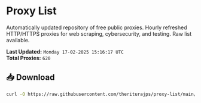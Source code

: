 # Proxy List

Automatically updated repository of free public proxies. Hourly refreshed HTTP/HTTPS proxies for web scraping, cybersecurity, and testing. Raw list available.

**Last Updated:** `Monday 17-02-2025 15:16:17 UTC`  
**Total Proxies:** `620`

## 📥 Download
```bash
curl -O https://raw.githubusercontent.com/theriturajps/proxy-list/main/proxies.txt
